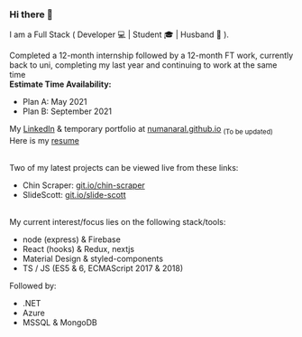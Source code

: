 ### Hi there 👋
I am a Full Stack ( Developer 💻 | Student 🎓 | Husband 💍 ).  
  
Completed a 12-month internship followed by a 12-month FT work, currently back to uni, completing my last year and continuing to work at the same time  
**Estimate Time Availability:**
- Plan A: May 2021
- Plan B: September 2021

My [LinkedIn](https://www.linkedin.com/in/numanaral/) & temporary portfolio at [numanaral.github.io](https://numanaral.github.io/?ref=github) <sub>(To be updated)</sub>  
Here is my [resume](https://drive.google.com/file/d/1FvEiHYyfDzkb2VLHbXGz-gFX8msinv0h/view)

&nbsp;  
Two of my latest projects can be viewed live from these links:
- Chin Scraper: [git.io/chin-scraper](https://git.io/chin-scraper)
- SlideScott: [git.io/slide-scott](https://git.io/slide-scott)

&nbsp;  
My current interest/focus lies on the following stack/tools:
- node (express) & Firebase
- React (hooks) & Redux, nextjs
- Material Design & styled-components
- TS / JS (ES5 & 6, ECMAScript 2017 & 2018)

Followed by:
- .NET
- Azure
- MSSQL & MongoDB

<!--
**numanaral/numanaral** is a ✨ _special_ ✨ repository because its `README.md` (this file) appears on your GitHub profile.

Here are some ideas to get you started:

- 🔭 I’m currently working on ...
- 🌱 I’m currently learning ...
- 👯 I’m looking to collaborate on ...
- 🤔 I’m looking for help with ...
- 💬 Ask me about ...
- 📫 How to reach me: ...
- 😄 Pronouns: ...
- ⚡ Fun fact: ...
-->
